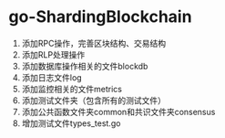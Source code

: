 # go-ShardingBlockchain

1. 添加RPC操作，完善区块结构、交易结构
2. 添加RLP处理操作
3. 添加数据库操作相关的文件blockdb
4. 添加日志文件log
5. 添加监控相关的文件metrics
6. 添加测试文件夹（包含所有的测试文件）
7. 添加公共函数文件夹common和共识文件夹consensus
8. 增加测试文件types_test.go
